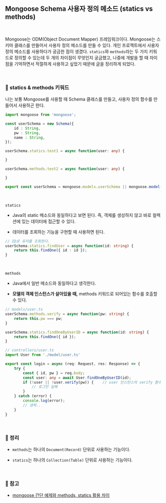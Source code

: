 ## Mongoose Schema 사용자 정의 메소드 (statics vs methods)

<br>

Mongoose는 ODM(Object Document Mapper) 프레임워크이다. Mongoose는 스키마 클래스를 만들어서 사용자 정의 메소드를 만들 수 있다. 개인 프로젝트에서 사용자 정의 메소드를 사용하다가 궁금한 점이 생겼다. `statics`와 `methods`라는 두 가지 키워드로 정의할 수 있는데 두 개의 차이점이 무엇인지 궁금했고, 나중에 개발을 할 때 차이점을 기억하면서 적절하게 사용하고 싶었기 때문에 글을 정리하게 되었다.

<br>

### :book: statics & methods 키워드

나는 보통 Mongoose를 사용할 때 Schema 클래스를 만들고, 사용자 정의 함수를 만들어서 사용하곤 한다. 

```typescript
import mongoose from 'mongoose';

const userSchema = new Schema({
    id : String,
    pw : String,
    name : String,
});

userSchema.statics.test1 = async function(user: any) {

}

userSchema.methods.test2 = async function(user: any) {

}

export const userSchema = mongoose.models.userSchema || mongoose.model('User', userSchema);
```

<br>

`statics`

* Java의 static 메소드와 동일하다고 보면 된다. 즉, 객체를 생성하지 않고 바로 컬렉션에 있는 데이터에 접근할 수 있다.
    
* 데이터를 조회하는 기능을 구현할 때 사용하면 된다.

```typescript
// ID로 유저를 조회한다.
userSchema.statics.findUser = async function(id: string) {
    return this.findOne({ id : id });
}
```

<br>

`methods`

* Java에서 일반 메소드와 동일하다고 생각한다. 

* **모델의 객체 인스턴스가 살아있을 때,** methods 키워드로 되어있는 함수를 호출할 수 있다.

```typescript
// models/user.ts
userSchema.methods.verify = async function(pw: string) {
    return this.pw === pw;
}

userSchema.statics.findOneByUserID = async function(id: string) {
    return this.findOne({ id });
}
```

```typescript
// controllers/user.ts
import User from './model/user.ts'

export const login = async (req: Request, res: Response) => {
    try {
        const { id, pw } = req.body;
        const user: any = await User.findOneByUserID(id);
        if (!user || !user.verify(pw)) {    // user 인스턴스의 verify 함수를 호출
            // 로그인 실패
        }
    } catch (error) {
        console.log(error);
        // 생략..
    }
}
```

<br>

### :book: 정리

* `methods`는 하나의 `Document(Record)` 단위로 사용하는 기능이다.

* `statics`는 하나의 `Collection(Table)` 단위로 사용하는 기능이다.

<br>

### :book: 참고

* [mongoose 간단 예제와 methods, statics 활용 차이](http://kese111.blogspot.com/2015/01/mongoose-methods-statics.html)